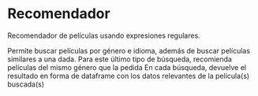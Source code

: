 # Recomendador
Recomendador de películas usando expresiones regulares.

Permite buscar películas por género e idioma, además de buscar películas similares a una dada.
Para este último tipo de búsqueda, recomienda películas del mismo género que la pedida
En cada búsqueda, devuelve el resultado en forma de dataframe con los datos relevantes de la película(s) buscada(s)
